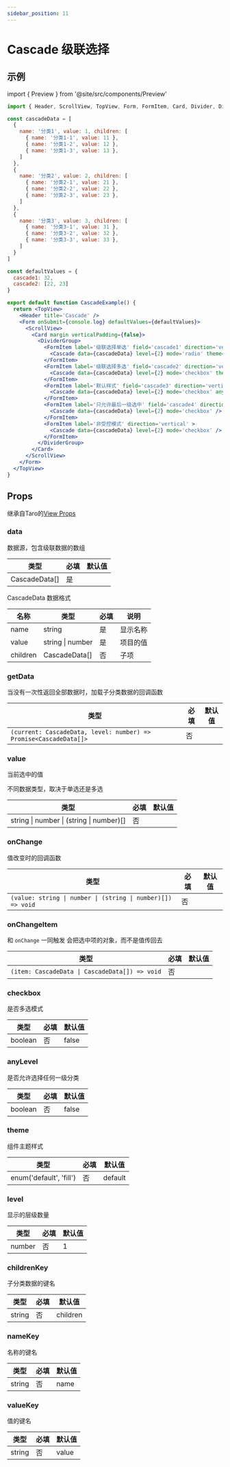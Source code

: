 ```yaml
---
sidebar_position: 11
---
```


# Cascade 级联选择

## 示例

import { Preview } from '@site/src/components/Preview'

<Preview name='Cascade' />

```jsx
import { Header, ScrollView, TopView, Form, FormItem, Card, Divider, DividerGroup, Cascade } from '@/duxuiExample'

const cascadeData = [
  {
    name: '分类1', value: 1, children: [
      { name: '分类1-1', value: 11 },
      { name: '分类1-2', value: 12 },
      { name: '分类1-3', value: 13 },
    ]
  },
  {
    name: '分类2', value: 2, children: [
      { name: '分类2-1', value: 21 },
      { name: '分类2-2', value: 22 },
      { name: '分类2-3', value: 23 },
    ]
  },
  {
    name: '分类3', value: 3, children: [
      { name: '分类3-1', value: 31 },
      { name: '分类3-2', value: 32 },
      { name: '分类3-3', value: 33 },
    ]
  }
]

const defaultValues = {
  cascade1: 32,
  cascade2: [22, 23]
}

export default function CascadeExample() {
  return <TopView>
    <Header title='Cascade' />
    <Form onSubmit={console.log} defaultValues={defaultValues}>
      <ScrollView>
        <Card margin verticalPadding={false}>
          <DividerGroup>
            <FormItem label='级联选择单选' field='cascade1' direction='vertical' >
              <Cascade data={cascadeData} level={2} mode='radio' theme='fill' anyLevel />
            </FormItem>
            <FormItem label='级联选择多选' field='cascade2' direction='vertical' >
              <Cascade data={cascadeData} level={2} mode='checkbox' theme='fill' anyLevel />
            </FormItem>
            <FormItem label='默认样式' field='cascade3' direction='vertical' >
              <Cascade data={cascadeData} level={2} mode='checkbox' anyLevel />
            </FormItem>
            <FormItem label='只允许最后一级选中' field='cascade4' direction='vertical' >
              <Cascade data={cascadeData} level={2} mode='checkbox' />
            </FormItem>
            <FormItem label='非受控模式' direction='vertical' >
              <Cascade data={cascadeData} level={2} mode='checkbox' />
            </FormItem>
          </DividerGroup>
        </Card>
      </ScrollView>
    </Form>
  </TopView>
}
```

## Props

继承自Taro的[View Props](https://nervjs.github.io/taro-docs/docs/components/viewContainer/view#viewprops)

### data

数据源，包含级联数据的数组

| 类型 | 必填 | 默认值 |
| ---- | -------- | ------- |
| CascadeData[] | 是 |  |

CascadeData 数据格式

| 名称 | 类型 | 必填 | 说明 |
| ---- | ---- | -------- | ------- |
| name | string | 是 | 显示名称 |
| value | string \| number | 是 | 项目的值 |
| children | CascadeData[] | 否 | 子项 |

### getData

当没有一次性返回全部数据时，加载子分类数据的回调函数

| 类型 | 必填 | 默认值 |
| ---- | -------- | ------- |
| `(current: CascadeData, level: number) => Promise<CascadeData[]>` | 否 |  |

### value

当前选中的值

不同数据类型，取决于单选还是多选

| 类型 | 必填 | 默认值 |
| ---- | -------- | ------- |
| string \| number \| (string \| number)[] | 否 |  |

### onChange

值改变时的回调函数

| 类型 | 必填 | 默认值 |
| ---- | -------- | ------- |
| `(value: string \| number \| (string \| number)[]) => void` | 否 |  |

### onChangeItem

和 `onChange` 一同触发 会把选中项的对象，而不是值传回去

| 类型 | 必填 | 默认值 |
| ---- | -------- | ------- |
| `(item: CascadeData \| CascadeData[]) => void` | 否 |  |

### checkbox

是否多选模式

| 类型 | 必填 | 默认值 |
| ---- | -------- | ------- |
| boolean | 否 | false |

### anyLevel

是否允许选择任何一级分类

| 类型 | 必填 | 默认值 |
| ---- | -------- | ------- |
| boolean | 否 | false |

### theme

组件主题样式

| 类型 | 必填 | 默认值 |
| ---- | -------- | ------- |
| enum('default', 'fill') | 否 | default |

### level

显示的层级数量

| 类型 | 必填 | 默认值 |
| ---- | -------- | ------- |
| number | 否 | 1 |

### childrenKey

子分类数据的键名

| 类型 | 必填 | 默认值 |
| ---- | -------- | ------- |
| string | 否 | children |

### nameKey

名称的键名

| 类型 | 必填 | 默认值 |
| ---- | -------- | ------- |
| string | 否 | name |

### valueKey

值的键名

| 类型 | 必填 | 默认值 |
| ---- | -------- | ------- |
| string | 否 | value |